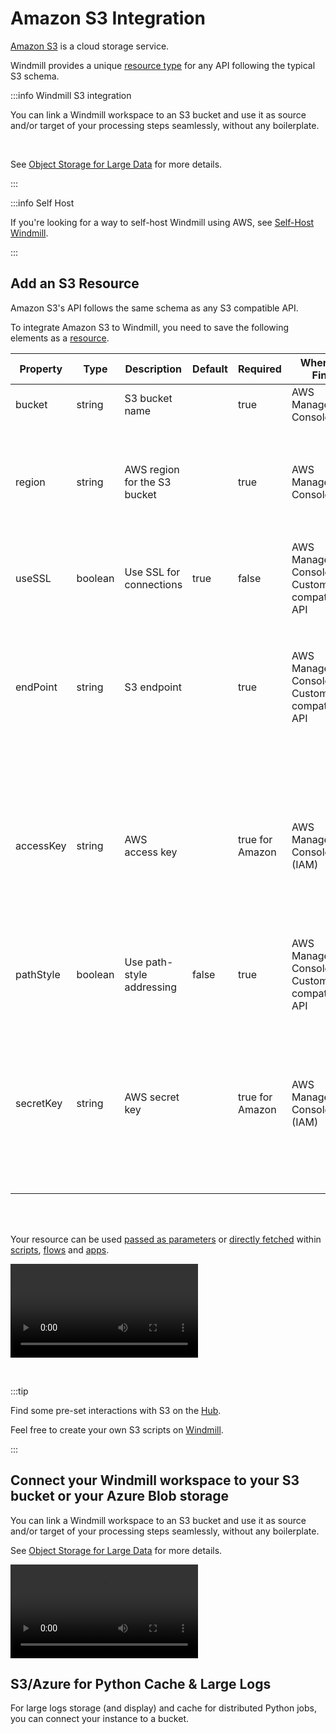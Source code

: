 # Amazon S3 Integration

[Amazon S3](https://aws.amazon.com/s3/) is a cloud storage service.

Windmill provides a unique [resource type](https://hub.windmill.dev/resource_types/42/) for any API following the typical S3 schema.

:::info Windmill S3 integration

You can link a Windmill workspace to an S3 bucket and use it as source and/or target of your processing steps seamlessly, without any boilerplate.

<br/>

See [Object Storage for Large Data](../core_concepts/11_persistent_storage/large_data_files.mdx) for more details.

:::


:::info Self Host

If you're looking for a way to self-host Windmill using AWS, see [Self-Host Windmill](../advanced/1_self_host/index.mdx).

:::

## Add an S3 Resource

Amazon S3's API follows the same schema as any S3 compatible API.

To integrate Amazon S3 to Windmill, you need to save the following elements as a [resource](../core_concepts/3_resources_and_types/index.mdx).

| Property  | Type    | Description                  | Default | Required        | Where to Find                                      | Additional Details                                                                                                                                                                                |
| --------- | ------- | ---------------------------- | ------- | --------------- | -------------------------------------------------- | ------------------------------------------------------------------------------------------------------------------------------------------------------------------------------------------------- |
| bucket    | string  | S3 bucket name               |         | true            | AWS Management Console                             | Name of the S3 bucket to access                                                                                                                                                                   |
| region    | string  | AWS region for the S3 bucket |         | true            | AWS Management Console                             | Region where the S3 bucket is located. Can also be found by checking the endpoint URL for the bucket. In the form `eu-west-3`                                                                     |
| useSSL    | boolean | Use SSL for connections      | true    | false           | AWS Management Console or Custom S3-compatible API | SSL/TLS is required for Amazon S3                                                                                                                                                                 |
| endPoint  | string  | S3 endpoint                  |         | true            | AWS Management Console or Custom S3-compatible API | Endpoint URL will vary by region or custom API provider. Can be found in the [AWS documentation](https://docs.aws.amazon.com/general/latest/gr/s3.html) in the form `s3.eu-west-3.amazonaws.com`. |
| accessKey | string  | AWS access key               |         | true for Amazon | AWS Management Console (IAM)                       | Access key ID for AWS account owner. Can be found in the IAM section of the AWS Management Console under "My Security Credentials". Make sure the user has the right policies allocated.          |
| pathStyle | boolean | Use path-style addressing    | false   | true            | AWS Management Console or Custom S3-compatible API | Default is virtual-hosted-style URLs                                                                                                                                                              |
| secretKey | string  | AWS secret key               |         | true for Amazon | AWS Management Console (IAM)                       | Secret access key for AWS account owner. Can be found in the IAM section of the AWS Management Console under "My Security Credentials". Make sure the user has the right policies allocated.      |

<br/><br/>

Your resource can be used [passed as parameters](../core_concepts/3_resources_and_types/index.mdx#passing-resources-as-parameters-to-scripts-preferred) or [directly fetched](../core_concepts/3_resources_and_types/index.mdx#fetching-them-from-within-a-script-by-using-the-wmill-client-in-the-respective-language) within [scripts](../script_editor/index.mdx), [flows](../flows/1_flow_editor.mdx) and [apps](../apps/0_app_editor/index.mdx).

<video
	className="border-2 rounded-xl object-cover w-full h-full dark:border-gray-800"
	controls
	src="/videos/add_resources_variables.mp4"
/>

<br/>

:::tip

Find some pre-set interactions with S3 on the [Hub](https://hub.windmill.dev/integrations/s3).

Feel free to create your own S3 scripts on [Windmill](../getting_started/00_how_to_use_windmill/index.mdx).

:::


## Connect your Windmill workspace to your S3 bucket or your Azure Blob storage

You can link a Windmill workspace to an S3 bucket and use it as source and/or target of your processing steps seamlessly, without any boilerplate.

See [Object Storage for Large Data](../core_concepts/11_persistent_storage/large_data_files.mdx) for more details.

<video
    className="border-2 rounded-xl object-cover w-full h-full dark:border-gray-800"
    controls
    id="main-video"
    src="/videos/s3_objects_in_bucket.mp4"
/>

## S3/Azure for Python Cache & Large Logs

For large logs storage (and display) and cache for distributed Python jobs, you can connect your instance to a bucket.

<div className="grid grid-cols-2 gap-6 mb-4">
	<DocCard
		title="S3/Azure for Python Cache & Large Logs"
		description="For large logs storage and cache for distributed Python jobs, you can connect your instance to a bucket."
		href="/docs/core_concepts/jobs#s3azure-for-python-cache--large-logs"
	/>
</div>